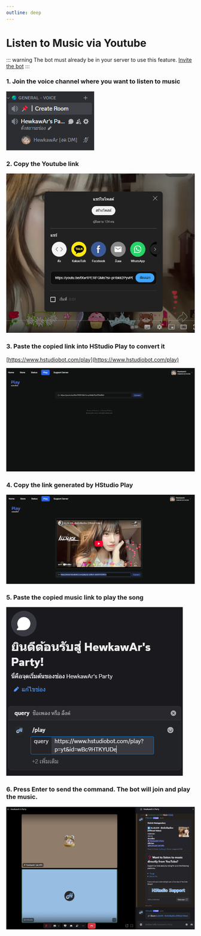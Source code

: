 ```yaml
---
outline: deep
---
```


# Listen to Music via Youtube

::: warning
The bot must already be in your server to use this feature. [Invite the bot](./invite-bot.md)
:::

### 1. Join the voice channel where you want to listen to music

![Step 1](../assets/start-listening-1.png)

### 2. Copy the Youtube link

![Copy Youtube link](../assets/play-from-youtube-2.png)

### 3. Paste the copied link into HStudio Play to convert it

[https://www.hstudiobot.com/play](https://www.hstudiobot.com/play)

![Convert link in HStudio Play](../assets/play-from-youtube-3.png)

### 4. Copy the link generated by HStudio Play

![Copy link from HStudio Play](../assets/play-from-youtube-4.png)

### 5. Paste the copied music link to play the song

![Paste the copied music link](../assets/play-from-youtube-5.png)

### 6. Press Enter to send the command. The bot will join and play the music.

![Press Enter to send the command](../assets/play-from-youtube-6.png)